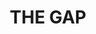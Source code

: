 ---
lastmod: '2025-04-06T06:05:19+00:00'
latitude: -23.71393895
layout: suburb
longitude: 133.8740968
postcode: 0870
state: NT
title: THE GAP
url: /nt/the-gap/
---